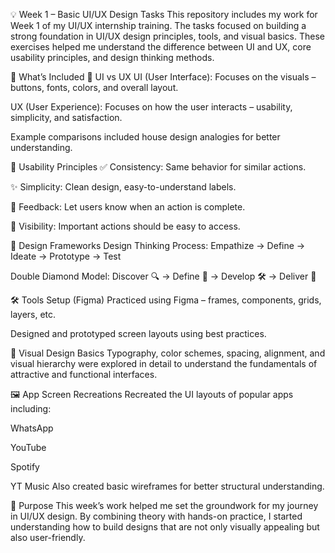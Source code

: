 💡 Week 1 – Basic UI/UX Design Tasks
This repository includes my work for Week 1 of my UI/UX internship training. The tasks focused on building a strong foundation in UI/UX design principles, tools, and visual basics. These exercises helped me understand the difference between UI and UX, core usability principles, and design thinking methods.

📌 What’s Included
🧠 UI vs UX
UI (User Interface): Focuses on the visuals – buttons, fonts, colors, and overall layout.

UX (User Experience): Focuses on how the user interacts – usability, simplicity, and satisfaction.

Example comparisons included house design analogies for better understanding.

🎯 Usability Principles
✅ Consistency: Same behavior for similar actions.

✨ Simplicity: Clean design, easy-to-understand labels.

🔄 Feedback: Let users know when an action is complete.

👀 Visibility: Important actions should be easy to access.

🧩 Design Frameworks
Design Thinking Process:
Empathize → Define → Ideate → Prototype → Test

Double Diamond Model:
Discover 🔍 → Define 📝 → Develop 🛠️ → Deliver 🚀

🛠️ Tools Setup (Figma)
Practiced using Figma – frames, components, grids, layers, etc.

Designed and prototyped screen layouts using best practices.

🎨 Visual Design Basics
Typography, color schemes, spacing, alignment, and visual hierarchy were explored in detail to understand the fundamentals of attractive and functional interfaces.

🖼️ App Screen Recreations
Recreated the UI layouts of popular apps including:

WhatsApp

YouTube

Spotify

YT Music
Also created basic wireframes for better structural understanding.

🚀 Purpose
This week’s work helped me set the groundwork for my journey in UI/UX design. By combining theory with hands-on practice, I started understanding how to build designs that are not only visually appealing but also user-friendly.

